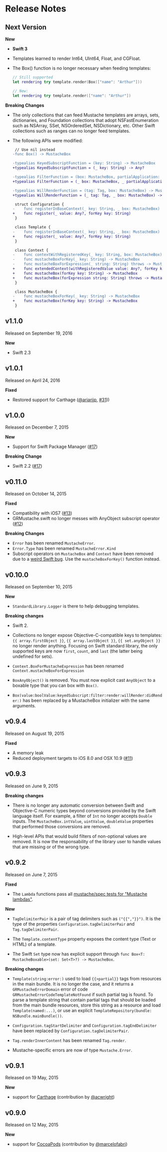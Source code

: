 Release Notes
=============

## Next Version

**New**

- **Swift 3**
- Templates learned to render Int64, UInt64, Float, and CGFloat.
- The Box() function is no longer necessary when feeding templates:
    
    ```swift
    // Still supported
    let rendering try template.render(Box(["name": "Arthur"]))
    
    // New:
    let rendering try template.render(["name": "Arthur"])
    ```

**Breaking Changes**

- The only collections that can feed Mustache templates are arrays, sets, dictionaries, and Foundation collections that adopt NSFastEnumeration such as NSArray, SSet, NSOrderedSet, NSDictionary, etc. Other Swift collections such as ranges can no longer feed templates.

- The following APIs were modified:
    
    ```diff
     // Use nil instead
    -func Box() -> MustacheBox
    
    -typealias KeyedSubscriptFunction = (key: String) -> MustacheBox
    +typealias KeyedSubscriptFunction = (_ key: String) -> Any?
    
    -typealias FilterFunction = (box: MustacheBox, partialApplication: Bool) throws -> MustacheBox
    +typealias FilterFunction = (_ box: MustacheBox, _ partialApplication: Bool) throws -> Any?
    
    -typealias WillRenderFunction = (tag: Tag, box: MustacheBox) -> MustacheBox
    +typealias WillRenderFunction = (_ tag: Tag, _ box: MustacheBox) -> Any?
    
     struct Configuration {
    -    func registerInBaseContext(_ key: String, _ box: MustacheBox)
    +    func register(_ value: Any?, forKey key: String)
     }
    
     class Template {
    -    func registerInBaseContext(_ key: String, _ box: MustacheBox)
    +    func register(_ value: Any?, forKey key: String)
     }
    
     class Context {
    -    func contextWithRegisteredKey(_ key: String, box: MustacheBox) -> Context
    -    func mustacheBoxForKey(_ key: String) -> MustacheBox
    -    func mustacheBoxForExpression(_ string: String) throws -> MustacheBox
    +    func extendedContext(withRegisteredValue value: Any?, forKey key: String) -> Context
    +    func mustacheBox(forKey key: String) -> MustacheBox
    +    func mustacheBox(forExpression string: String) throws -> MustacheBox
     }
    
     class MustacheBox {
    -    func mustacheBoxForKey(_ key: String) -> MustacheBox
    +    func mustacheBox(forKey key: String) -> MustacheBox
     }
    ```


## v1.1.0

Released on September 19, 2016

**New**

- Swift 2.3


## v1.0.1

Released on April 24, 2016

**Fixed**

- Restored support for Carthage ([@ariarijp](https://github.com/ariarijp), [#31](https://github.com/groue/GRMustache.swift/issues/31)))


## v1.0.0

Released on December 7, 2015

**New**

- Support for Swift Package Manager ([#17](https://github.com/groue/GRMustache.swift/issues/17))

**Breaking Change**

- Swift 2.2 ([#17](https://github.com/groue/GRMustache.swift/issues/17))


## v0.11.0

Released on October 14, 2015

**Fixed**

- Compatibility with iOS7 ([#13](https://github.com/groue/GRMustache.swift/issues/13))
- GRMustache.swift no longer messes with AnyObject subscript operator ([#12](https://github.com/groue/GRMustache.swift/issues/12))


**Breaking Changes**

- `Error` has been renamed `MustacheError`.
- `Error.Type` has been renamed `MustacheError.Kind`
- Subscript operators on `MustacheBox` and `Context` have been removed due to a [weird Swift bug](https://github.com/groue/GRMustache.swift/issues/12). Use the `mustacheBoxForKey()` function instead.


## v0.10.0

Released on September 10, 2015

**New**

- `StandardLibrary.Logger` is there to help debugging templates.


**Breaking changes**

- Swift 2.

- Collections no longer expose Objective-C-compatible keys to templates: `{{ array.firstObject }}`, `{{ array.lastObject }}`, `{{ set.anyObject }}` no longer render anything. Focusing on Swift standard library, the only supported keys are now `first`, `count`, and `last` (the latter being undefined for sets).

- `Context.BoxForMustacheExpression` has been renamed `Context.mustacheBoxForExpression`

- `BoxAnyObject()` is removed. You must now explicit cast `AnyObject` to a boxable type that you can box with `Box()`.

- `Box(value:boolValue:keyedSubscript:filter:render:willRender:didRender:)` has been replaced by a MustacheBox initializer with the same arguments.


## v0.9.4

Released on August 19, 2015

**Fixed**

- A memory leak
- Reduced deployment targets to iOS 8.0 and OSX 10.9 ([#11](https://github.com/groue/GRMustache.swift/pull/11))


## v0.9.3

Released on June 9, 2015

**Breaking changes**

- There is no longer any automatic conversion between Swift and Objective-C numeric types beyond conversions provided by the Swift language itself. For example, a filter of `Int` no longer accepts `Double` inputs. The `MustacheBox.intValue`, `uintValue`, `doubleValue` properties that performed those conversions are removed.

- High-level APIs that would build filters of non-optional values are removed. It is now the responsability of the library user to handle values that are missing or of the wrong type.


## v0.9.2

Released on June 7, 2015

**Fixed**

- The `Lambda` functions pass all [mustache/spec tests for "Mustache lambdas"](https://github.com/mustache/spec/blob/v1.1.2/specs/%7Elambdas.yml).


**New**

- `TagDelimiterPair` is a pair of tag delimiters such as `("{{","}}")`. It is the type of the properties `Configuration.tagDelimiterPair` and `Tag.tagDelimiterPair`.

- The `Template.contentType` property exposes the content type (Text or HTML) of a template.

- The Swift `Set` type now has explicit support through `func Box<T: MustacheBoxable>(set: Set<T>?) -> MustacheBox`.


**Breaking changes**

- `Template(string:error:)` used to load `{{>partial}}` tags from resources in the main bundle. It is no longer the case, and it returns a `GRMustacheErrorDomain` error of code `GRMustacheErrorCodeTemplateNotFound` if such partial tag is found. To parse a template string that contain partial tags that should be loaded from the main bundle resources, store this string as a resource and load `Template(named:...)`, or use an explicit `TemplateRepository(bundle: NSBundle.mainBundle())`.

- `Configuration.tagStartDelimiter` and `Configuration.tagEndDelimiter` have been replaced by `Configuration.tagDelimiterPair`.

- `Tag.renderInnerContent` has been renamed `Tag.render`.

- Mustache-specific errors are now of type `Mustache.Error`.

## v0.9.1

Released on 19 May, 2015

**New**

- support for [Carthage](https://github.com/Carthage/Carthage) (contribution by [@acwright](https://github.com/acwright))



## v0.9.0

Released on 12 May, 2015

**New**

- support for [CocoaPods](https://cocoapods.org) (contribution by [@marcelofabri](https://github.com/marcelofabri))
